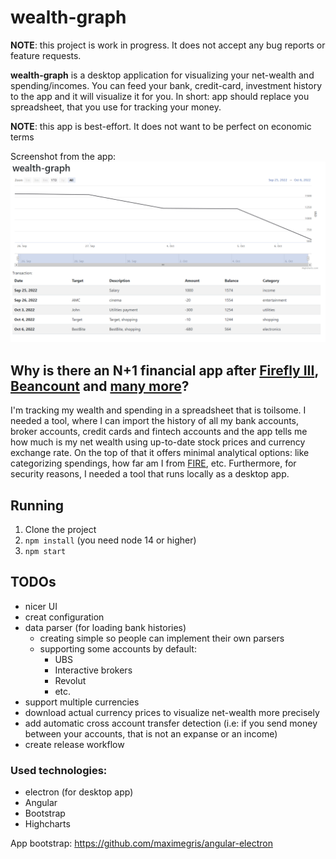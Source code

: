# wealth-graph

**NOTE**: this project is work in progress. It does not accept any bug reports or feature requests.


**wealth-graph** is a desktop application for visualizing your net-wealth and spending/incomes.
You can feed your bank, credit-card, investment history to the app and it will visualize it for you.
In short: app should replace you spreadsheet, that you use for tracking your money.

**NOTE**: this app is best-effort. It does not want to be perfect on economic terms

Screenshot from the app:
![wealth-graph](docs/app.png)


## Why is there an N+1 financial app after [Firefly III](https://www.firefly-iii.org/), [Beancount](https://beancount.github.io/fava/) and [many more](https://github.com/awesome-selfhosted/awesome-selfhosted/blob/master/README.md#money-budgeting--management)?
I'm tracking my wealth and spending in a spreadsheet that is toilsome.
I needed a tool, where I can import the history of all my bank accounts, broker accounts, credit cards and fintech accounts
and the app tells me how much is my net wealth  using up-to-date stock prices and currency exchange rate. 
On the top of that it offers minimal analytical options: like categorizing spendings, how far am I from [FIRE](https://www.investopedia.com/terms/f/financial-independence-retire-early-fire.asp), etc. 
Furthermore, for security reasons, I needed a tool that runs locally as a desktop app. 

## Running

1. Clone the project
2. `npm install` (you need node 14 or higher)
3. `npm start`

## TODOs

* nicer UI
* creat configuration
* data parser (for loading bank histories)
  * creating simple so people can implement their own parsers
  * supporting some accounts by default:
    * UBS
    * Interactive brokers
    * Revolut
    * etc.
* support multiple currencies
* download actual currency prices to visualize net-wealth more precisely
* add automatic cross account transfer detection (i.e: if you send money between your accounts, that is not an expanse or an income)
* create release workflow

### Used technologies:
 * electron (for desktop app)
 * Angular
 * Bootstrap
 * Highcharts

App bootstrap: https://github.com/maximegris/angular-electron
